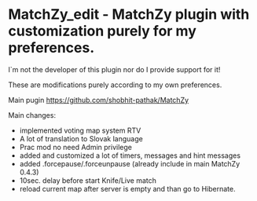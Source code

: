 # MatchZy_edit - MatchZy plugin with customization purely for my preferences.

I`m not the developer of this plugin nor do I provide support for it! 

These are modifications purely according to my own preferences.

Main pugin https://github.com/shobhit-pathak/MatchZy

Main changes:
- implemented voting map system RTV
- A lot of translation to Slovak language
- Prac mod no need Admin privilege
- added and customized a lot of timers, messages and hint messages
- added .forcepause/.forceunpause (already include in main MatchZy 0.4.3)
- 10sec. delay before start Knife/Live match
- reload current map after server is empty and than go to Hibernate.
